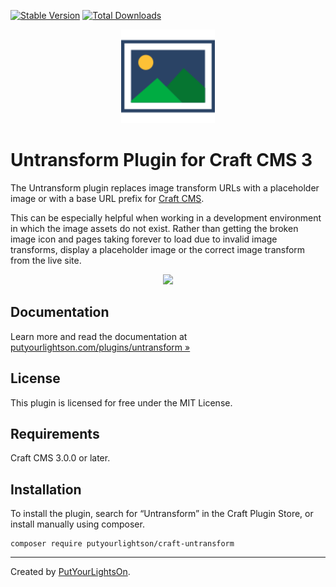 [![Stable Version](https://img.shields.io/packagist/v/putyourlightson/craft-untransform?label=stable)]((https://packagist.org/packages/putyourlightson/craft-untransform))
[![Total Downloads](https://img.shields.io/packagist/dt/putyourlightson/craft-untransform)](https://packagist.org/packages/putyourlightson/craft-untransform)

<p align="center"><img width="150" src="https://raw.githubusercontent.com/putyourlightson/craft-untransform/v1/src/icon.svg"></p>

# Untransform Plugin for Craft CMS 3

The Untransform plugin replaces image transform URLs with a placeholder image or with a base URL prefix for [Craft CMS](https://craftcms.com/).

This can be especially helpful when working in a development environment in which the image assets do not exist. Rather than getting the broken image icon and pages taking forever to load due to invalid image transforms, display a placeholder image or the correct image transform from the live site.

<p align="center">
    <img src="https://user-images.githubusercontent.com/2318222/63528984-37e7f400-c504-11e9-8514-07c0a589309a.jpg">
</p>

## Documentation

Learn more and read the documentation at [putyourlightson.com/plugins/untransform »](https://putyourlightson.com/plugins/untransform)

## License

This plugin is licensed for free under the MIT License.

## Requirements

Craft CMS 3.0.0 or later.

## Installation

To install the plugin, search for “Untransform” in the Craft Plugin Store, or install manually using composer.

```
composer require putyourlightson/craft-untransform
```

---

Created by [PutYourLightsOn](https://putyourlightson.com/).
